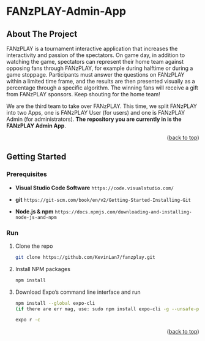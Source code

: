 # FANzPLAY-Admin-App

<!-- ABOUT THE PROJECT -->
## About The Project

FANzPLAY is a tournament interactive application that increases the interactivity and passion of the spectators. On game day, in addition to watching the game, spectators can represent their home team against opposing fans through FANzPLAY, for example during halftime or during a game stoppage. Participants must answer the questions on FANzPLAY within a limited time frame, and the results are then presented visually as a percentage through a specific algorithm. The winning fans will receive a gift from FANzPLAY sponsors. Keep shouting for the home team!

We are the third team to take over FANzPLAY. This time, we split FANzPLAY into two Apps, one is FANzPLAY User (for users) and one is FANzPLAY Admin (for administrators). **The repository you are currently in is the FANzPLAY Admin App**.

<p align="right">(<a href="#readme-top">back to top</a>)</p>



<!-- GETTING STARTED -->
## Getting Started

### Prerequisites

* **Visual Studio Code Software**
```https://code.visualstudio.com/```

* **git**
```https://git-scm.com/book/en/v2/Getting-Started-Installing-Git```

* **Node.js & npm**
  ```https://docs.npmjs.com/downloading-and-installing-node-js-and-npm```

### Run

1. Clone the repo
   ```sh
   git clone https://github.com/KevinLan7/fanzplay.git
   ```
2. Install NPM packages
   ```sh
   npm install
   ```
3. Download Expo’s command line interface and run
   ```sh
   npm install --global expo-cli
   (if there are err mag, use: sudo npm install expo-cli -g --unsafe-perm)
   ```
   ```sh
   expo r -c
   ```

<p align="right">(<a href="#readme-top">back to top</a>)</p>
